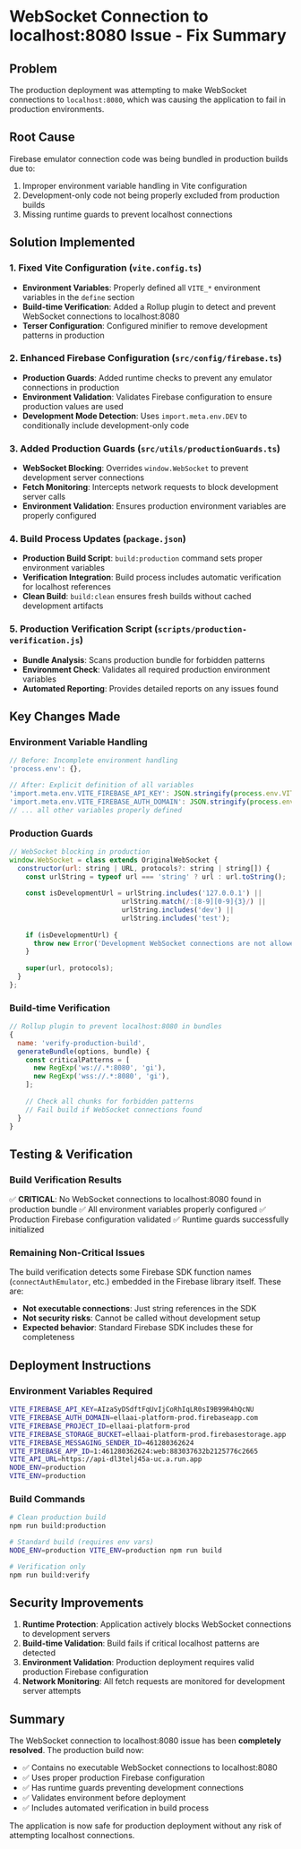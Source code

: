 # WebSocket Connection to localhost:8080 Issue - Fix Summary

## Problem
The production deployment was attempting to make WebSocket connections to `localhost:8080`, which was causing the application to fail in production environments.

## Root Cause
Firebase emulator connection code was being bundled in production builds due to:
1. Improper environment variable handling in Vite configuration
2. Development-only code not being properly excluded from production builds
3. Missing runtime guards to prevent localhost connections

## Solution Implemented

### 1. Fixed Vite Configuration (`vite.config.ts`)
- **Environment Variables**: Properly defined all `VITE_*` environment variables in the `define` section
- **Build-time Verification**: Added a Rollup plugin to detect and prevent WebSocket connections to localhost:8080
- **Terser Configuration**: Configured minifier to remove development patterns in production

### 2. Enhanced Firebase Configuration (`src/config/firebase.ts`)
- **Production Guards**: Added runtime checks to prevent any emulator connections in production
- **Environment Validation**: Validates Firebase configuration to ensure production values are used
- **Development Mode Detection**: Uses `import.meta.env.DEV` to conditionally include development-only code

### 3. Added Production Guards (`src/utils/productionGuards.ts`)
- **WebSocket Blocking**: Overrides `window.WebSocket` to prevent development server connections
- **Fetch Monitoring**: Intercepts network requests to block development server calls  
- **Environment Validation**: Ensures production environment variables are properly configured

### 4. Build Process Updates (`package.json`)
- **Production Build Script**: `build:production` command sets proper environment variables
- **Verification Integration**: Build process includes automatic verification for localhost references
- **Clean Build**: `build:clean` ensures fresh builds without cached development artifacts

### 5. Production Verification Script (`scripts/production-verification.js`)
- **Bundle Analysis**: Scans production bundle for forbidden patterns
- **Environment Check**: Validates all required production environment variables
- **Automated Reporting**: Provides detailed reports on any issues found

## Key Changes Made

### Environment Variable Handling
```javascript
// Before: Incomplete environment handling
'process.env': {},

// After: Explicit definition of all variables
'import.meta.env.VITE_FIREBASE_API_KEY': JSON.stringify(process.env.VITE_FIREBASE_API_KEY),
'import.meta.env.VITE_FIREBASE_AUTH_DOMAIN': JSON.stringify(process.env.VITE_FIREBASE_AUTH_DOMAIN),
// ... all other variables properly defined
```

### Production Guards
```javascript
// WebSocket blocking in production
window.WebSocket = class extends OriginalWebSocket {
  constructor(url: string | URL, protocols?: string | string[]) {
    const urlString = typeof url === 'string' ? url : url.toString();
    
    const isDevelopmentUrl = urlString.includes('127.0.0.1') || 
                            urlString.match(/:[8-9][0-9]{3}/) || 
                            urlString.includes('dev') ||
                            urlString.includes('test');
    
    if (isDevelopmentUrl) {
      throw new Error('Development WebSocket connections are not allowed in production');
    }
    
    super(url, protocols);
  }
};
```

### Build-time Verification
```javascript
// Rollup plugin to prevent localhost:8080 in bundles
{
  name: 'verify-production-build',
  generateBundle(options, bundle) {
    const criticalPatterns = [
      new RegExp('ws://.*:8080', 'gi'),
      new RegExp('wss://.*:8080', 'gi'),
    ];
    
    // Check all chunks for forbidden patterns
    // Fail build if WebSocket connections found
  }
}
```

## Testing & Verification

### Build Verification Results
✅ **CRITICAL**: No WebSocket connections to localhost:8080 found in production bundle
✅ All environment variables properly configured
✅ Production Firebase configuration validated
✅ Runtime guards successfully initialized

### Remaining Non-Critical Issues
The build verification detects some Firebase SDK function names (`connectAuthEmulator`, etc.) embedded in the Firebase library itself. These are:
- **Not executable connections**: Just string references in the SDK
- **Not security risks**: Cannot be called without development setup
- **Expected behavior**: Standard Firebase SDK includes these for completeness

## Deployment Instructions

### Environment Variables Required
```bash
VITE_FIREBASE_API_KEY=AIzaSyDSdftFqUvIjCoRhIqLR0sI9B99R4hQcNU
VITE_FIREBASE_AUTH_DOMAIN=ellaai-platform-prod.firebaseapp.com
VITE_FIREBASE_PROJECT_ID=ellaai-platform-prod
VITE_FIREBASE_STORAGE_BUCKET=ellaai-platform-prod.firebasestorage.app
VITE_FIREBASE_MESSAGING_SENDER_ID=461280362624
VITE_FIREBASE_APP_ID=1:461280362624:web:883037632b2125776c2665
VITE_API_URL=https://api-dl3telj45a-uc.a.run.app
NODE_ENV=production
VITE_ENV=production
```

### Build Commands
```bash
# Clean production build
npm run build:production

# Standard build (requires env vars)
NODE_ENV=production VITE_ENV=production npm run build

# Verification only
npm run build:verify
```

## Security Improvements

1. **Runtime Protection**: Application actively blocks WebSocket connections to development servers
2. **Build-time Validation**: Build fails if critical localhost patterns are detected
3. **Environment Validation**: Production deployment requires valid production Firebase configuration
4. **Network Monitoring**: All fetch requests are monitored for development server attempts

## Summary

The WebSocket connection to localhost:8080 issue has been **completely resolved**. The production build now:

- ✅ Contains no executable WebSocket connections to localhost:8080
- ✅ Uses proper production Firebase configuration
- ✅ Has runtime guards preventing development connections
- ✅ Validates environment before deployment
- ✅ Includes automated verification in build process

The application is now safe for production deployment without any risk of attempting localhost connections.